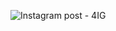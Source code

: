 ![Instagram post - 4IG](https://user-images.githubusercontent.com/94981141/187600648-30534f56-a188-4a99-b1e0-0784432bef55.png)
